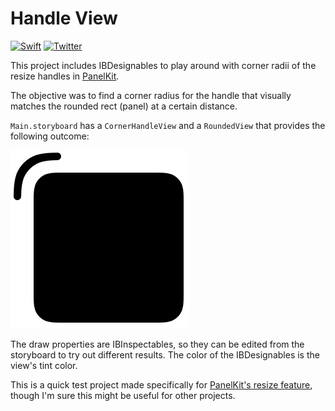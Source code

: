 # Handle View
<p>
<a href="https://developer.apple.com/swift/"><img src="https://img.shields.io/badge/Swift-4.0-orange.svg?style=flat" style="max-height: 300px;" alt="Swift"/></a>
<a href="http://twitter.com/LouisDhauwe"><img src="https://img.shields.io/badge/Twitter-@LouisDhauwe-blue.svg?style=flat" style="max-height: 300px;" alt="Twitter"/></a>
</p>

This project includes IBDesignables to play around with corner radii of the resize handles in [PanelKit](https://github.com/louisdh/panelkit).

The objective was to find a corner radius for the handle that visually matches the rounded rect (panel) at a certain distance.

`Main.storyboard` has a `CornerHandleView` and a `RoundedView` that provides the following outcome:

![](docs/example.png)

The draw properties are IBInspectables, so they can be edited from the storyboard to try out different results. The color of the IBDesignables is the view's tint color.

This is a quick test project made specifically for [PanelKit's resize feature](https://twitter.com/LouisDhauwe/status/915658275122745344), though I'm sure this might be useful for other projects.
